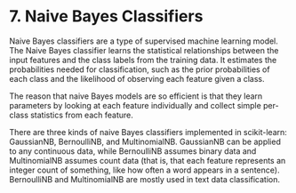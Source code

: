 
# 7. Naive Bayes Classifiers
Naive Bayes classifiers are a type of supervised machine learning model. The Naive Bayes classifier learns the statistical relationships between the input features and the class labels from the training data. It estimates the probabilities needed for classification, such as the prior probabilities of each class and the likelihood of observing each feature given a class.

The reason that naive Bayes models are so efficient is that they learn parameters by looking at each feature individually and collect simple per-class statistics from each feature.

There are three kinds of naive Bayes classifiers implemented in scikit-learn: GaussianNB, BernoulliNB, and MultinomialNB. GaussianNB can be applied to any continuous data, while BernoulliNB assumes binary data and MultinomialNB assumes count data (that is, that each feature represents an integer count of something, like how often a word appears in a sentence). BernoulliNB and MultinomialNB are mostly used in text data classification.
